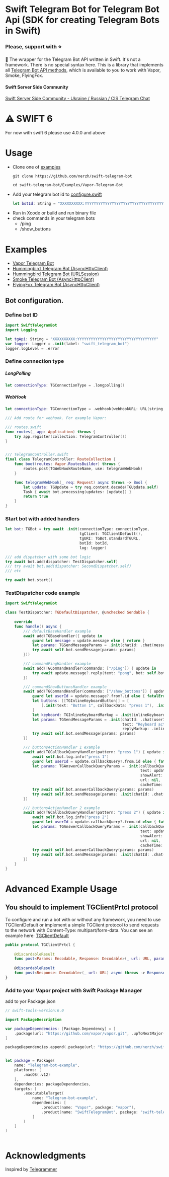 # Swift Telegram Bot for Telegram Bot Api (SDK for creating Telegram Bots in Swift)

### Please, support with ⭐️

🤖 The wrapper for the Telegram Bot API written in Swift. It's not a framework. There is no special syntax here. This is a library that implements all [Telegram Bot API methods](https://core.telegram.org/bots/api#available-methods), which is available to you to work with Vapor, Smoke, FlyingFox.

#### Swift Server Side Community
[Swift Server Side Community - Ukraine / Russian / CIS Telegram Chat](https://t.me/server_side_swift)

# ⚠️ SWIFT 6

For now with swift 6 please use 4.0.0 and above

# Usage
- Clone one of [examples](https://github.com/nerzh/swift-telegram-sdk/tree/master/Examples)
  ```shell
  git clone https://github.com/nerzh/swift-telegram-bot
  ```
  ```
  cd swift-telegram-bot/Examples/Vapor-Telegram-Bot
  ```
- Add your telegram bot id to [configure.swift](https://github.com/nerzh/swift-telegram-bot/blob/master/Examples/Vapor-Telegram-Bot/Sources/Vapor-Telegram-Bot/configure.swift)
  ```swift
  let botId: String = "XXXXXXXXXX:YYYYYYYYYYYYYYYYYYYYYYYYYYYYYYYYYYY"
  ```
- Run in Xcode or build and run binary file
- check commands in your telegram bots
  - /ping
  - /show_buttons
# Examples
- [Vapor Telegram Bot](https://github.com/nerzh/swift-telegram-bot/tree/master/Examples/Vapor-Telegram-Bot)
- [Hummingbird Telegram Bot (AsyncHttpClient)](https://github.com/nerzh/swift-telegram-bot/tree/master/Examples/Hummingbird-AsyncHttpClient-Telegram-Bot)
- [Hummingbird Telegram Bot (URLSession)](https://github.com/nerzh/swift-telegram-bot/tree/master/Examples/Hummingbird-URLSession-Telegram-Bot)
- [Smoke Telegram Bot (AsyncHttpClient)](https://github.com/nerzh/swift-telegram-bot/tree/master/Examples/Smoke-AsyncHttpClient-Telegram-Bot)
- [FlyingFox Telegram Bot (AsyncHttpClient)](https://github.com/nerzh/swift-telegram-bot/tree/master/Examples/FlyingFox-AsyncHttpClient-Telegram-Bot)

## Bot configuration.
### Define bot ID
```swift
import SwiftTelegramBot
import Logging

let tgApi: String = "XXXXXXXXXX:YYYYYYYYYYYYYYYYYYYYYYYYYYYYYYYYYYY"
var logger: Logger = .init(label: "swift_telegram_bot")
logger.logLevel = .error
```
### Define connection type
##### LongPolling
```swift
let connectionType: TGConnectionType = .longpolling()
```
##### WebHook
```swift
let connectionType: TGConnectionType = .webhook(webHookURL: URL(string: "\(TG_WEBHOOK_DOMAIN!)/\(TGWebHookRouteName)")!)
```
```swift
/// Add route for webhook. For example Vapor:

/// routes.swift
func routes(_ app: Application) throws {
    try app.register(collection: TelegramController())
}


/// TelegramController.swift
final class TelegramController: RouteCollection {
    func boot(routes: Vapor.RoutesBuilder) throws {
        routes.post(TGWebHookRouteName, use: telegramWebHook)
    }

    func telegramWebHook(_ req: Request) async throws -> Bool {
        let update: TGUpdate = try req.content.decode(TGUpdate.self)
        Task { await bot.processing(updates: [update]) }
        return true
    }
}
```
### Start bot with added handlers
```swift
let bot: TGBot = try await .init(connectionType: connectionType,
                                 tgClient: TGClientDefault(),
                                 tgURI: TGBot.standardTGURL,
                                 botId: botId,
                                 log: logger)

/// add dispatcher with some bot logic
try await bot.add(dispatcher: TestDispatcher.self)
/// try await bot.add(dispatcher: SecondDispatcher.self)
/// etc

try await bot.start()
```

### TestDispatcher code example
```swift
import SwiftTelegramBot

class TestDispatcher: TGDefaultDispatcher, @unchecked Sendable {
        
    override
    func handle() async {
        /// defaultBaseHandler example
        await add(TGBaseHandler({ update in
            guard let message = update.message else { return }
            let params: TGSendMessageParams = .init(chatId: .chat(message.chat.id), text: "TGBaseHandler")
            try await self.bot.sendMessage(params: params)
        }))

        /// commandPingHandler example
        await add(TGCommandHandler(commands: ["/ping"]) { update in
            try await update.message?.reply(text: "pong", bot: self.bot)
        })

        /// commandShowButtonsHandler example
        await add(TGCommandHandler(commands: ["/show_buttons"]) { update in
            guard let userId = update.message?.from?.id else { fatalError("user id not found") }
            let buttons: [[TGInlineKeyboardButton]] = [
                [.init(text: "Button 1", callbackData: "press 1"), .init(text: "Button 2", callbackData: "press 2")]
            ]
            let keyboard: TGInlineKeyboardMarkup = .init(inlineKeyboard: buttons)
            let params: TGSendMessageParams = .init(chatId: .chat(userId),
                                                    text: "Keyboard active",
                                                    replyMarkup: .inlineKeyboardMarkup(keyboard))
            try await self.bot.sendMessage(params: params)
        })

        /// buttonsActionHandler 1 example
        await add(TGCallbackQueryHandler(pattern: "press 1") { update in
            await self.bot.log.info("press 1")
            guard let userId = update.callbackQuery?.from.id else { fatalError("user id not found") }
            let params: TGAnswerCallbackQueryParams = .init(callbackQueryId: update.callbackQuery?.id ?? "0",
                                                            text: update.callbackQuery?.data  ?? "data not exist",
                                                            showAlert: nil,
                                                            url: nil,
                                                            cacheTime: nil)
            try await self.bot.answerCallbackQuery(params: params)
            try await self.bot.sendMessage(params: .init(chatId: .chat(userId), text: "press 1"))
        })

        /// buttonsActionHandler 2 example
        await add(TGCallbackQueryHandler(pattern: "press 2") { update in
            await self.bot.log.info("press 2")
            guard let userId = update.callbackQuery?.from.id else { fatalError("user id not found") }
            let params: TGAnswerCallbackQueryParams = .init(callbackQueryId: update.callbackQuery?.id ?? "0",
                                                            text: update.callbackQuery?.data  ?? "data not exist",
                                                            showAlert: nil,
                                                            url: nil,
                                                            cacheTime: nil)
            try await self.bot.answerCallbackQuery(params: params)
            try await self.bot.sendMessage(params: .init(chatId: .chat(userId), text: "press 2"))
        })
    }
}
```

# Advanced Example Usage
## You should to implement TGClientPrtcl protocol
To configure and run a bot with or without any framework, you need to use TGClientDefault or implement a simple TGClient protocol to send requests to the network with Content-Type: multipart/form-data.
You can see an example here: [TGClientDefault](https://github.com/nerzh/swift-telegram-bot/blob/master/Sources/SwiftTelegramBot/Bot/Helpers/TGClientDefault.swift)

```swift
public protocol TGClientPrtcl {
    
    @discardableResult
    func post<Params: Encodable, Response: Decodable>(_ url: URL, params: Params?, as mediaType: HTTPMediaType?) async throws -> Response
    
    @discardableResult
    func post<Response: Decodable>(_ url: URL) async throws -> Response
}
```

### Add to your Vapor project with Swift Package Manager
add to yor Package.json

```swift
// swift-tools-version:6.0

import PackageDescription

var packageDependencies: [Package.Dependency] = [
    .package(url: "https://github.com/vapor/vapor.git", .upToNextMajor(from: "4.57.0")),
]

packageDependencies.append(.package(url: "https://github.com/nerzh/swift-telegram-bot", .upToNextMajor(from: "4.0.0")))


let package = Package(
    name: "Telegram-bot-example",
    platforms: [
        .macOS(.v12)
    ],
    dependencies: packageDependencies,
    targets: [
        .executableTarget(
            name: "Telegram-bot-example",
            dependencies: [
                .product(name: "Vapor", package: "vapor"),
                .product(name: "SwiftTelegramBot", package: "swift-telegram-bot"),
            ]
        )
    ]
)



```
# Acknowledgments

Inspired by [Telegrammer](https://github.com/givip/Telegrammer)
